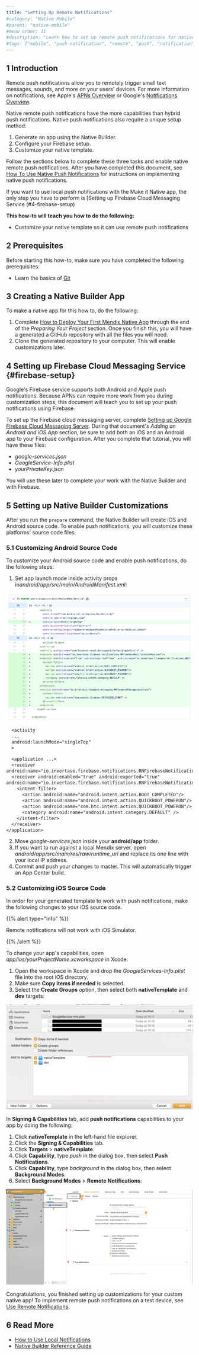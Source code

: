 ```yaml
---
title: "Setting Up Remote Notifications"
#category: "Native Mobile"
#parent: "native-mobile"
#menu_order: 11
#description: "Learn how to set up remote push notifications for native apps."
#tags: ["mobile", "push notification", "remote", "push", "notification"]
---
```


## 1 Introduction

Remote push notifications allow you to remotely trigger small text messages, sounds, and more on your users' devices. For more information on notifications, see Apple's [APNs Overview](https://developer.apple.com/library/archive/documentation/NetworkingInternet/Conceptual/RemoteNotificationsPG/APNSOverview.html) or Google's [Notifications Overview](https://developer.android.com/guide/topics/ui/notifiers/notifications).

Native remote push notifications have the more capabilities than hybrid push notifications. Native push notifications also require a unique setup method:

1. Generate an app using the Native Builder.
2. Configure your Firebase setup.
3. Customize your native template.

Follow the sections below to complete these three tasks and enable native remote push notifications. After you have completed this document, see [How To Use Native Push Notifications](/howto/mobile/native-remote-notifications) for instructions on implementing native push notifications.

If you want to use local push notifications with the Make it Native app, the only step you have to perform is [Setting up Firebase Cloud Messaging Service (#4-firebase-setup)

**This how-to will teach you how to do the following:**

* Customize your native template so it can use remote push notifications

## 2 Prerequisites

Before starting this how-to, make sure you have completed the following prerequisites:

* Learn the basics of [Git](https://www.atlassian.com/git)

## 3 Creating a Native Builder App

To make a native app for this how to, do the following:

1. Complete [How to Deploy Your First Mendix Native App](deploying-native-app) through the end of the *Preparing Your Project* section. Once you finish this, you will have a generated a GitHub repository with all the files you will need. 
2. Clone the generated repository to your computer. This will enable customizations later.

## 4 Setting up Firebase Cloud Messaging Service {#firebase-setup}

Google's Firebase service supports both Android and Apple push notifications. Because APNs can require more work from you during customization steps, this document will teach you to set up your push notifications using Firebase.

To set up the Firebase cloud messaging server, complete [Setting up Google Firebase Cloud Messaging Server](setting-up-google-firebase-cloud-messaging-server). During that document's *Adding an Android and iOS App* section, be sure to add both an iOS and an Android app to your Firebase configuration. After you complete that tutorial, you will have these files:

* *google-services.json*
* *GoogleService-Info.plist*
* *yourPrivateKey.json*

You will use these later to complete your work with the Native Builder and with Firebase.

## 5 Setting up Native Builder Customizations

After you run the `prepare` command, the Native Builder will create iOS and Android source code. To enable push notifications, you will customize these platforms' source code files.

### 5.1 Customizing Android Source Code

To customize your Android source code and enable push notifications, do the following steps:

1. Set app launch mode inside activity props in*android/app/src/main/AndroidManifest.xml*:

![AndroidManifestChanges](attachments/native-remote-push/androidManifestXml.png)
```
  <activity
  ...
  android:launchMode="singleTop"
  >
```
```
  <application ...>
  <receiver android:name="io.invertase.firebase.notifications.RNFirebaseNotificationReceiver"/>
  <receiver android:enabled="true" android:exported="true"  android:name="io.invertase.firebase.notifications.RNFirebaseNotificationsRebootReceiver">
    <intent-filter>
      <action android:name="android.intent.action.BOOT_COMPLETED"/>
      <action android:name="android.intent.action.QUICKBOOT_POWERON"/>
      <action android:name="com.htc.intent.action.QUICKBOOT_POWERON"/>
      <category android:name="android.intent.category.DEFAULT" />
    </intent-filter>
  </receiver>
</application>
```
2. Move *google-services.json* inside your **android/app** folder.
3. If you want to run against a local Mendix server, open *android/app/src/main/res/raw/runtime_url* and replace its one line with your local IP address.
4. Commit and push your changes to master. This will automatically trigger an App Center build.

### 5.2 Customizing iOS Source Code

In order for your generated template to work with push notifications, make the following changes to your iOS source code.

{{% alert type="info" %}}

Remote notifications will not work with iOS Simulator.

{{% /alert %}}

To change your app's capabilities, open *app/ios/yourProjectName.xcworkspace* in Xcode:

1. Open the workspace in Xcode and drop the *GoogleServices-Info.plist* file into the root iOS directory. 
2. Make sure **Copy items if needed** is selected. 
3. Select the **Create Groups** option, then select both **nativeTemplate** and **dev** targets:

![GoogleServicesInfoPlist](attachments/native-remote-push/GoogleServicesInfoPlist.png)

In **Signing & Capabilities** tab, add **push notifications** capabilities to your app by doing the following:

1. Click **nativeTemplate** in the left-hand file explorer.
2. Click the **Signing & Capabilities** tab.
3. Click **Targets** > **nativeTemplate**.
4. Click **Capability**, type *push* in the dialog box, then select **Push Notifications**.
5. Click **Capability**, type *background* in the dialog box, then select **Background Modes**.
6. Select **Background Modes** > **Remote Notifications**:

![Capabilities](attachments/native-remote-push/iosCustomizations.png)

Congratulations, you finished setting up customizations for your custom native app! To implement remote push notifications on a test device, see [Use Remote Notifications](native-remote-notifications).

## 6 Read More

* [How to Use Local Notifications](local-notif-parent)
* [Native Builder Reference Guide](/refguide/native-builder)
